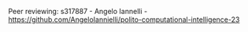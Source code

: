 Peer reviewing:
s317887 - Angelo Iannelli - https://github.com/AngeloIannielli/polito-computational-intelligence-23
